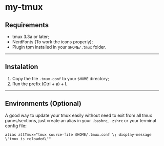 # my-tmux

## Requirements
- tmux 3.3a or later;
- NerdFonts (To work the icons properly);
- Plugin tpm installed in your `$HOME/.tmux` folder.

---

## Instalation
1. Copy the file `.tmux.conf` to your `$HOME` directory;
2. Run the prefix (Ctrl + a) + I.

---

## Environments (Optional)
A good way to update your tmux easily without need to exit from all tmux panes/sections, just create an alias in your `.bashrc`, `.zshrc` or your terminal config file:

```
alias attTmux="tmux source-file $HOME/.tmux.conf \; display-message \"tmux is reloaded\""
```

